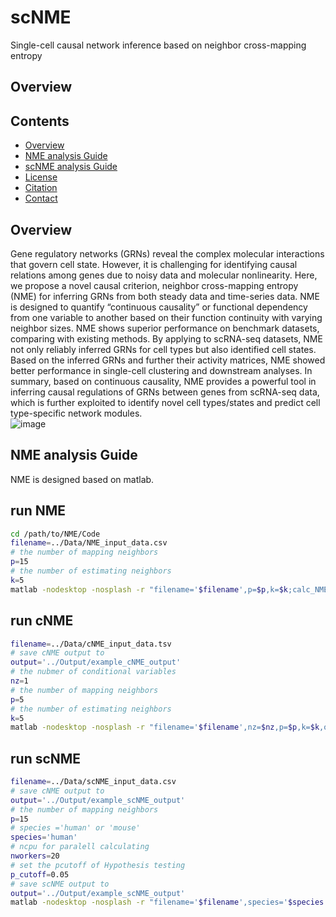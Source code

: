 # scNME
Single-cell causal network inference based on neighbor cross-mapping entropy
## Overview
## Contents

- [Overview](#overview)
- [NME analysis Guide](./LICENSE)
- [scNME analysis Guide](./LICENSE)
- [License](./LICENSE)
- [Citation](#citation)
- [Contact](#Contact)

## Overview
Gene regulatory networks (GRNs) reveal the complex molecular interactions that govern cell state. However, it is challenging for identifying causal 
relations among genes due to noisy data and molecular nonlinearity. Here, we propose a novel causal criterion, neighbor cross-mapping entropy (NME) 
for inferring GRNs from both steady data and time-series data. NME is designed to quantify “continuous causality” or 
functional dependency from one variable to another based on their function continuity with varying neighbor sizes. 
NME shows superior performance on benchmark datasets, comparing with existing methods. 
By applying to scRNA-seq datasets, NME not only reliably inferred GRNs for cell types but also identified cell states. 
Based on the inferred GRNs and further their activity matrices, NME showed better performance in single-cell clustering and downstream analyses. 
In summary, based on continuous causality, NME provides a powerful tool in inferring causal regulations of GRNs between genes from scRNA-seq data, 
which is further exploited to identify novel cell types/states and predict cell type-specific network modules. <br /> 
![image](https://user-images.githubusercontent.com/63344240/209491331-f360e1a5-786e-48c6-b5ce-39e958373e95.png)
## NME analysis Guide
NME is designed based on matlab.
## run NME

```bash
cd /path/to/NME/Code
filename=../Data/NME_input_data.csv
# the number of mapping neighbors
p=15
# the number of estimating neighbors
k=5
matlab -nodesktop -nosplash -r "filename='$filename',p=$p,k=$k;calc_NME;quit"
```

## run cNME

```bash
filename=../Data/cNME_input_data.tsv
# save cNME output to
output='../Output/example_cNME_output'
# the nubmer of conditional variables
nz=1
# the number of mapping neighbors
p=5
# the number of estimating neighbors
k=5
matlab -nodesktop -nosplash -r "filename='$filename',nz=$nz,p=$p,k=$k,output='$output';calc_cNME;quit"
```

## run scNME

```bash
filename=../Data/scNME_input_data.csv
# save cNME output to
output='../Output/example_scNME_output'
# the number of mapping neighbors
p=15
# species ='human' or 'mouse'
species='human'
# ncpu for paralell calculating
nworkers=20
# set the pcutoff of Hypothesis testing
p_cutoff=0.05
# save scNME output to
output='../Output/example_scNME_output'
matlab -nodesktop -nosplash -r "filename='$filename',species='$species',nz=$nz,p=$p,k=$k,p_cutoff=$p_cutoff,output='$output',nworkers=$nworkers;calc_scNME;quit"
```



